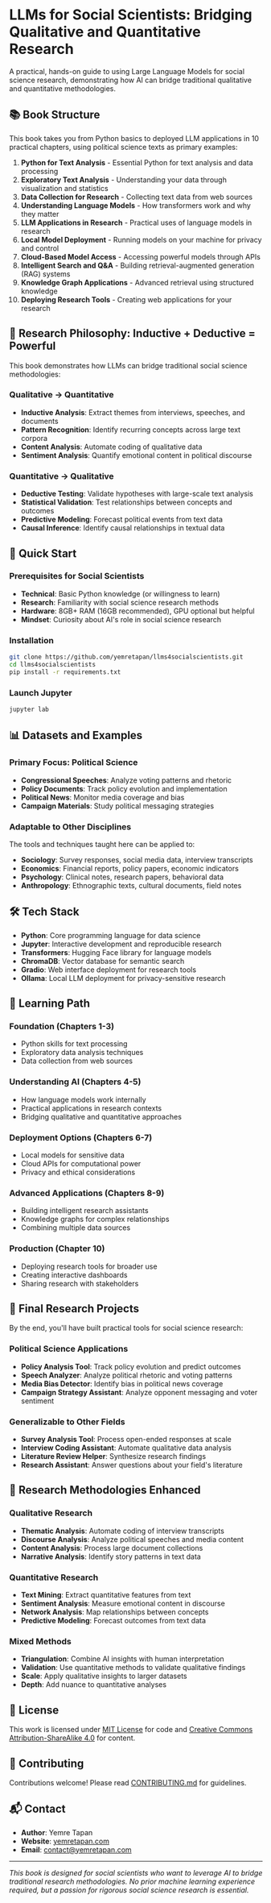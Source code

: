 # LLMs for Social Scientists: Bridging Qualitative and Quantitative Research

A practical, hands-on guide to using Large Language Models for social science research, demonstrating how AI can bridge traditional qualitative and quantitative methodologies.

## 📚 Book Structure

This book takes you from Python basics to deployed LLM applications in 10 practical chapters, using political science texts as primary examples:

1. **Python for Text Analysis** - Essential Python for text analysis and data processing
2. **Exploratory Text Analysis** - Understanding your data through visualization and statistics
3. **Data Collection for Research** - Collecting text data from web sources
4. **Understanding Language Models** - How transformers work and why they matter
5. **LLM Applications in Research** - Practical uses of language models in research
6. **Local Model Deployment** - Running models on your machine for privacy and control
7. **Cloud-Based Model Access** - Accessing powerful models through APIs
8. **Intelligent Search and Q&A** - Building retrieval-augmented generation (RAG) systems
9. **Knowledge Graph Applications** - Advanced retrieval using structured knowledge
10. **Deploying Research Tools** - Creating web applications for your research

## 🎯 Research Philosophy: Inductive + Deductive = Powerful

This book demonstrates how LLMs can bridge traditional social science methodologies:

### **Qualitative → Quantitative**
- **Inductive Analysis**: Extract themes from interviews, speeches, and documents
- **Pattern Recognition**: Identify recurring concepts across large text corpora
- **Content Analysis**: Automate coding of qualitative data
- **Sentiment Analysis**: Quantify emotional content in political discourse

### **Quantitative → Qualitative** 
- **Deductive Testing**: Validate hypotheses with large-scale text analysis
- **Statistical Validation**: Test relationships between concepts and outcomes
- **Predictive Modeling**: Forecast political events from text data
- **Causal Inference**: Identify causal relationships in textual data

## 🚀 Quick Start

### Prerequisites for Social Scientists
- **Technical**: Basic Python knowledge (or willingness to learn)
- **Research**: Familiarity with social science research methods
- **Hardware**: 8GB+ RAM (16GB recommended), GPU optional but helpful
- **Mindset**: Curiosity about AI's role in social science research

### Installation
```bash
git clone https://github.com/yemretapan/llms4socialscientists.git
cd llms4socialscientists
pip install -r requirements.txt
```

### Launch Jupyter
```bash
jupyter lab
```

## 📊 Datasets and Examples

### **Primary Focus: Political Science**
- **Congressional Speeches**: Analyze voting patterns and rhetoric
- **Policy Documents**: Track policy evolution and implementation
- **Political News**: Monitor media coverage and bias
- **Campaign Materials**: Study political messaging strategies

### **Adaptable to Other Disciplines**
The tools and techniques taught here can be applied to:
- **Sociology**: Survey responses, social media data, interview transcripts
- **Economics**: Financial reports, policy papers, economic indicators
- **Psychology**: Clinical notes, research papers, behavioral data
- **Anthropology**: Ethnographic texts, cultural documents, field notes

## 🛠️ Tech Stack

- **Python**: Core programming language for data science
- **Jupyter**: Interactive development and reproducible research
- **Transformers**: Hugging Face library for language models
- **ChromaDB**: Vector database for semantic search
- **Gradio**: Web interface deployment for research tools
- **Ollama**: Local LLM deployment for privacy-sensitive research

## 📖 Learning Path

### **Foundation (Chapters 1-3)**
- Python skills for text processing
- Exploratory data analysis techniques
- Data collection from web sources

### **Understanding AI (Chapters 4-5)**
- How language models work internally
- Practical applications in research contexts
- Bridging qualitative and quantitative approaches

### **Deployment Options (Chapters 6-7)**
- Local models for sensitive data
- Cloud APIs for computational power
- Privacy and ethical considerations

### **Advanced Applications (Chapters 8-9)**
- Building intelligent research assistants
- Knowledge graphs for complex relationships
- Combining multiple data sources

### **Production (Chapter 10)**
- Deploying research tools for broader use
- Creating interactive dashboards
- Sharing research with stakeholders

## 🎯 Final Research Projects

By the end, you'll have built practical tools for social science research:

### **Political Science Applications**
- **Policy Analysis Tool**: Track policy evolution and predict outcomes
- **Speech Analyzer**: Analyze political rhetoric and voting patterns
- **Media Bias Detector**: Identify bias in political news coverage
- **Campaign Strategy Assistant**: Analyze opponent messaging and voter sentiment

### **Generalizable to Other Fields**
- **Survey Analysis Tool**: Process open-ended responses at scale
- **Interview Coding Assistant**: Automate qualitative data analysis
- **Literature Review Helper**: Synthesize research findings
- **Research Assistant**: Answer questions about your field's literature

## 🔬 Research Methodologies Enhanced

### **Qualitative Research**
- **Thematic Analysis**: Automate coding of interview transcripts
- **Discourse Analysis**: Analyze political speeches and media content
- **Content Analysis**: Process large document collections
- **Narrative Analysis**: Identify story patterns in text data

### **Quantitative Research**
- **Text Mining**: Extract quantitative features from text
- **Sentiment Analysis**: Measure emotional content in discourse
- **Network Analysis**: Map relationships between concepts
- **Predictive Modeling**: Forecast outcomes from text data

### **Mixed Methods**
- **Triangulation**: Combine AI insights with human interpretation
- **Validation**: Use quantitative methods to validate qualitative findings
- **Scale**: Apply qualitative insights to larger datasets
- **Depth**: Add nuance to quantitative analyses

## 📝 License

This work is licensed under [MIT License](LICENSE) for code and [Creative Commons Attribution-ShareAlike 4.0](https://creativecommons.org/licenses/by-sa/4.0/) for content.

## 🤝 Contributing

Contributions welcome! Please read [CONTRIBUTING.md](CONTRIBUTING.md) for guidelines.

## 📬 Contact

- **Author**: Yemre Tapan
- **Website**: [yemretapan.com](https://yemretapan.com)
- **Email**: [contact@yemretapan.com](mailto:contact@yemretapan.com)

---

*This book is designed for social scientists who want to leverage AI to bridge traditional research methodologies. No prior machine learning experience required, but a passion for rigorous social science research is essential.* 